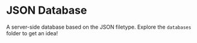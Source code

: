 JSON Database
=============

A server-side database based on the JSON filetype. Explore the `databases` folder to get an idea!
